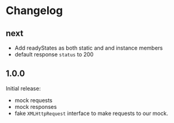 # Changelog

## next

- Add readyStates as both static and and instance members
- default response `status` to 200

## 1.0.0

Initial release:

- mock requests
- mock responses
- fake `XMLHttpRequest` interface to make requests to our mock.
